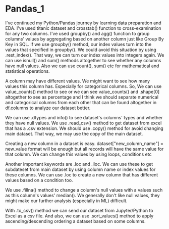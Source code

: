 # Pandas_1
I've continued my Python/Pandas journey by learning data preparation and EDA. I've used titanic dataset and crosstab() function to cross-examination for any two columns. I've used groupby() and agg() function to group columns' values by aggregating based on another column just like Group By Key in SQL. If we use groupby() method, our index values turn into the values that specified in groupby(). We could avoid this situation by using .rest_index(). That way, we can turn our index values into integers again. We can use isnull() and sum() methods altogether to see whether any columns have null values. Also we can use count(), sum() etc for mathematical and statistical operations. 

A column may have different values. We might want to see how many values this column has. Especially for categorical columns. So, We can use value_counts() method to see or we can see value_counts() and .shape[0] altogether to see as percentage and I think we should separate numerical and categorical columns from each other that can be found altogether in df.columns to analyze our dataset better.

We can use .dtypes and info() to see dataset's columns' types and whether they have null values. We use .read_csv() method to get dataset from excel that has a .csv extension. We should use .copy() method for avoid changing main dataset. That way, we may use the copy of the main dataset.

Creating a new column in a dataset is easy. 
dataset["new_column_name"] = new_value format will be enough but all records will have the same value for that column. We can change this values by using loops, conditions etc

Another important keywords are .loc and .iloc. We can use these to get subdateset from main dataset by using column name or index values for these columns. We can use .loc to create a new column that has different values based on a condition too.

We use .fillna() method to change a column's null values with a values such as this column's values' median(). We generally don't like null values, they might make our further analysis (especially in ML) difficult.

With .to_csv() method we can send our dataset from Jupyter/Python to Excel as a csv file. And also, we can use .sort_values() method to apply ascending/descending ordering a dataset based on some columns.  

